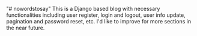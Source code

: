 "# nowordstosay"
This is a Django based blog with necessary functionalities including user register, login and logout, user info update, pagination and password reset, etc.
I'd like to improve for more sections in the near future.
